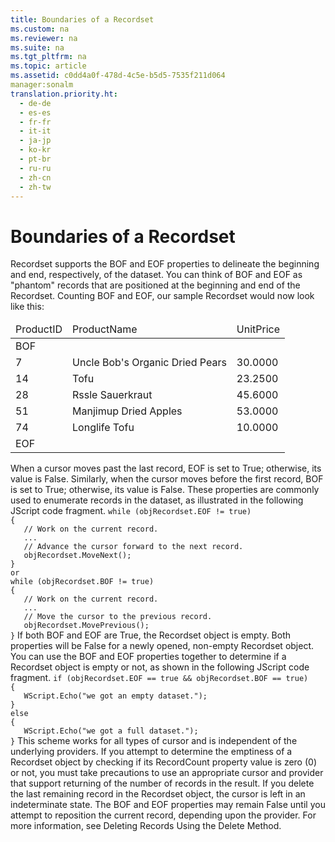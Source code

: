 ```yaml
---
title: Boundaries of a Recordset
ms.custom: na
ms.reviewer: na
ms.suite: na
ms.tgt_pltfrm: na
ms.topic: article
ms.assetid: c0dd4a0f-478d-4c5e-b5d5-7535f211d064
manager:sonalm
translation.priority.ht: 
  - de-de
  - es-es
  - fr-fr
  - it-it
  - ja-jp
  - ko-kr
  - pt-br
  - ru-ru
  - zh-cn
  - zh-tw
---
```

# Boundaries of a Recordset
<?xml version="1.0" encoding="utf-8"?>
<developerReferenceWithoutSyntaxDocument xmlns="http://ddue.schemas.microsoft.com/authoring/2003/5" xmlns:xlink="http://www.w3.org/1999/xlink" xmlns:xsi="http://www.w3.org/2001/XMLSchema-instance" xsi:schemaLocation="http://ddue.schemas.microsoft.com/authoring/2003/5 http://dduestorage.blob.core.windows.net/ddueschema/developer.xsd">
  <introduction>
    <para>       <legacyBold>Recordset</legacyBold> supports the <legacyBold>BOF</legacyBold> and <legacyBold>EOF</legacyBold> properties to delineate the beginning and end, respectively, of the dataset. You can think of <legacyBold>BOF</legacyBold> and <legacyBold>EOF</legacyBold> as "phantom" records that are positioned at the beginning and end of the <legacyBold>Recordset</legacyBold>. Counting <legacyBold>BOF</legacyBold> and <legacyBold>EOF</legacyBold>, our sample <legacyBold>Recordset</legacyBold> would now look like this:</para>
    <table xmlns:caps="http://schemas.microsoft.com/build/caps/2013/11">
      <thead>
        <tr>
          <TD>
            <para>ProductID</para>
          </TD>
          <TD>
            <para>ProductName</para>
          </TD>
          <TD>
            <para>UnitPrice</para>
          </TD>
        </tr>
      </thead>
      <tbody>
        <tr>
          <TD>
            <para>BOF</para>
          </TD>
          <TD>
            <para> </para>
          </TD>
          <TD>
            <para> </para>
          </TD>
        </tr>
        <tr>
          <TD>
            <para>7</para>
          </TD>
          <TD>
            <para>Uncle Bob's Organic Dried Pears</para>
          </TD>
          <TD>
            <para>30.0000</para>
          </TD>
        </tr>
        <tr>
          <TD>
            <para>14   </para>
          </TD>
          <TD>
            <para>Tofu</para>
          </TD>
          <TD>
            <para>23.2500</para>
          </TD>
        </tr>
        <tr>
          <TD>
            <para>28   </para>
          </TD>
          <TD>
            <para>Rssle Sauerkraut</para>
          </TD>
          <TD>
            <para>45.6000</para>
          </TD>
        </tr>
        <tr>
          <TD>
            <para>51   </para>
          </TD>
          <TD>
            <para>Manjimup Dried Apples</para>
          </TD>
          <TD>
            <para>53.0000</para>
          </TD>
        </tr>
        <tr>
          <TD>
            <para>74</para>
          </TD>
          <TD>
            <para>Longlife Tofu</para>
          </TD>
          <TD>
            <para>10.0000</para>
          </TD>
        </tr>
        <tr>
          <TD>
            <para>EOF</para>
          </TD>
          <TD>
            <para> </para>
          </TD>
          <TD>
            <para> </para>
          </TD>
        </tr>
      </tbody>
    </table>
    <para>When a cursor moves past the last record, <legacyBold>EOF </legacyBold>is set to <legacyBold>True</legacyBold>; otherwise, its value is <legacyBold>False</legacyBold>. Similarly, when the cursor moves before the first record, <legacyBold>BOF</legacyBold> is set to <legacyBold>True</legacyBold>; otherwise, its value is <legacyBold>False</legacyBold>. These properties are commonly used to enumerate records in the dataset, as illustrated in the following JScript code fragment.</para>
    <code>while (objRecordset.EOF != true) 
{
   // Work on the current record.
   ...
   // Advance the cursor forward to the next record.
   objRecordset.MoveNext();
}
or
while (objRecordset.BOF != true) 
{
   // Work on the current record.
   ...
   // Move the cursor to the previous record.
   objRecordset.MovePrevious();
}</code>
    <para>If both <legacyBold>BOF</legacyBold> and <legacyBold>EOF</legacyBold> are <legacyBold>True</legacyBold>, the <legacyBold>Recordset</legacyBold> object is empty. Both properties will be <legacyBold>False</legacyBold> for a newly opened, non-empty <legacyBold>Recordset</legacyBold> object. You can use the <legacyBold>BOF</legacyBold> and <legacyBold>EOF</legacyBold> properties together to determine if a <legacyBold>Recordset</legacyBold> object is empty or not, as shown in the following JScript code fragment.</para>
    <code>if (objRecordset.EOF == true &amp;&amp; objRecordset.BOF == true)
{
   WScript.Echo("we got an empty dataset.");
}
else
{
   WScript.Echo("we got a full dataset.");
}</code>
    <para>This scheme works for all types of cursor and is independent of the underlying providers. If you attempt to determine the emptiness of a <legacyBold>Recordset</legacyBold> object by checking if its <legacyBold>RecordCount</legacyBold> property value is zero (0) or not, you must take precautions to use an appropriate cursor and provider that support returning of the number of records in the result. </para>
    <para>If you delete the last remaining record in the <legacyBold>Recordset</legacyBold> object, the cursor is left in an indeterminate state. The <legacyBold>BOF</legacyBold> and <legacyBold>EOF</legacyBold> properties may remain <legacyBold>False</legacyBold> until you attempt to reposition the current record, depending upon the provider. For more information, see <legacyLink xlink:href="bfed5cfa-7f57-463b-9da2-0c612a079d30">Deleting Records Using the Delete Method</legacyLink>.</para>
  </introduction>
  <relatedTopics />
</developerReferenceWithoutSyntaxDocument>